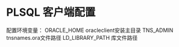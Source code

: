 # PLSQL 客户端配置

配置环境变量：
ORACLE_HOME        oracleclient安装主目录
TNS_ADMIN          tnsnames.ora文件路径
LD_LIBRARY_PATH    库文件路径
